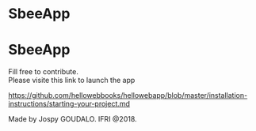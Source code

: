 # SbeeApp
# SbeeApp

Fill free to contribute.\
Please visite this link to launch the app

https://github.com/hellowebbooks/hellowebapp/blob/master/installation-instructions/starting-your-project.md

Made by Jospy GOUDALO.
IFRI @2018. 